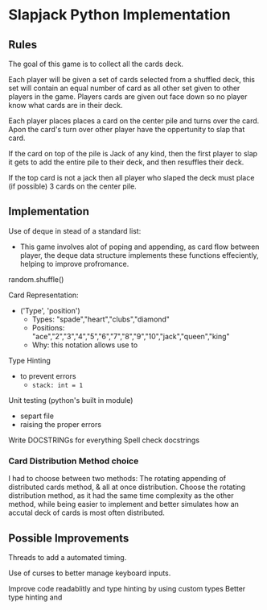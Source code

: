# Slapjack Python Implementation

## Rules 

The goal of this game is to collect all the cards deck.

Each player will be given a set of cards selected from a shuffled deck, this set will contain an equal number of card as all other set given to other players in the game. Players cards are given out face down so no player know what cards are in their deck.

Each player places places a card on the center pile and turns over the card. Apon the card's turn over other player have the oppertunity to slap that card.

If the card on top of the pile is Jack of any kind, then the first player to slap it gets to add the entire pile to their deck, and then resuffles their deck.

If the top card is not a jack then all player who slaped the deck must place (if possible) 3 cards on the center pile.

## Implementation

Use of deque in stead of a standard list:

- This game involves alot of poping and appending, as card flow between player, the deque data structure implements these functions effeciently, helping to improve profromance.

random.shuffle()

Card Representation:
- ('Type', 'position')
    - Types: "spade","heart","clubs","diamond"
    - Positions: "ace","2","3","4","5","6","7","8","9","10","jack","queen","king"
    - Why: this notation allows use to 

Type Hinting
- to prevent errors
    - ```stack: int = 1```

Unit testing (python's built in module)
- separt file
- raising the proper errors

Write DOCSTRINGs for everything
Spell check docstrings

### Card Distribution Method choice
I had to choose between two methods: The rotating appending of distributed cards method, & all at once distribution.
Choose the rotating distribution method, as it had the same time complexity as the other method, while being easier to
implement and better simulates how an accutal deck of cards is most often distributed.

## Possible Improvements

Threads to add a automated timing.

Use of curses to better manage keyboard inputs.

Improve code readablitly and type hinting by using custom types
Better type hinting and 